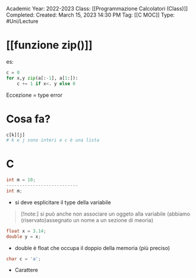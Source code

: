 Academic Year: 2022-2023
Class: [[Programmazione Calcolatori (Class)]]
Completed: 
Created: March 15, 2023 14:30 PM
Tag: [[C MOC]]
Type: #Uni/Lecture 

# [[funzione zip()]]

es: 
```python
c = 0
for x,y zip(a[:-1], a[1:]):
	c += 1 if x<. y else 0
```

Eccezione = type error

# Cosa fa?
``` python
c[k][j]
# k e j sono interi e c è una lista 
```

# C
``` c
int m = 10; 
---------------------------
int m;
```
- si deve esplicitare il type della variabile
>[!note:]
>si può anche non associare un oggeto alla variabile (abbiamo (riservato)assegnato un nome a un sezione di meoria)

``` c
float x = 3.14;
double y = x;
```
- double è float che occupa il doppio della memoria (più preciso)

``` c
char c = 'a';
```
- Carattere 

